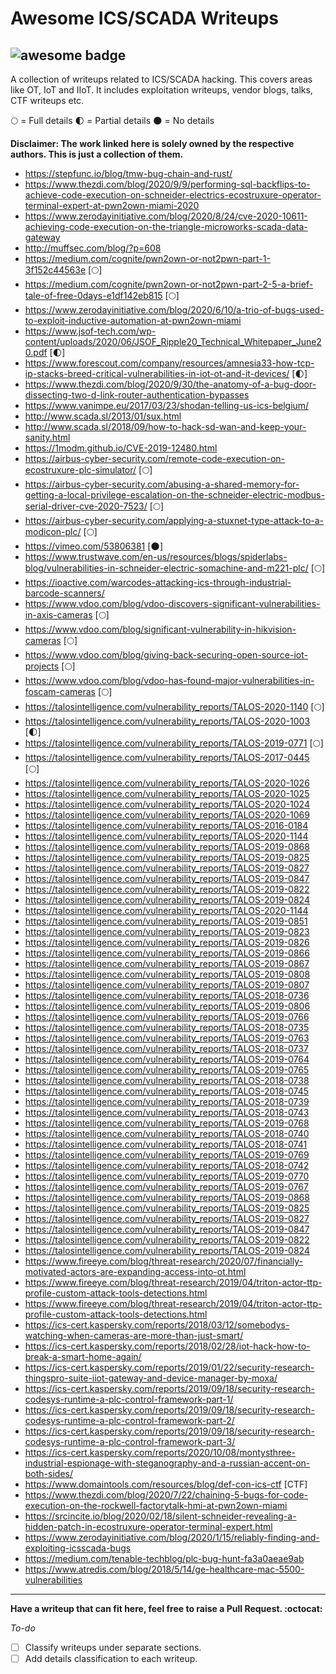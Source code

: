 # Awesome ICS/SCADA Writeups

![awesome badge](https://cdn.rawgit.com/sindresorhus/awesome/d7305f38d29fed78fa85652e3a63e154dd8e8829/media/badge.svg)
----------

A collection of writeups related to ICS/SCADA hacking. This covers areas like OT, IoT and IIoT. It includes exploitation writeups, vendor blogs, talks, CTF writeups etc.

:full_moon: = Full details 
:first_quarter_moon: = Partial details
:new_moon: = No details 

**Disclaimer: The work linked here is solely owned by the respective authors. This is just a collection of them.**

 - https://stepfunc.io/blog/tmw-bug-chain-and-rust/  
 - https://www.thezdi.com/blog/2020/9/9/performing-sql-backflips-to-achieve-code-execution-on-schneider-electrics-ecostruxure-operator-terminal-expert-at-pwn2own-miami-2020 
 - https://www.zerodayinitiative.com/blog/2020/8/24/cve-2020-10611-achieving-code-execution-on-the-triangle-microworks-scada-data-gateway 
 - http://muffsec.com/blog/?p=608 
 - https://medium.com/cognite/pwn2own-or-not2pwn-part-1-3f152c44563e [:full_moon:]
 - https://medium.com/cognite/pwn2own-or-not2pwn-part-2-5-a-brief-tale-of-free-0days-e1df142eb815 [:full_moon:]
 - https://www.zerodayinitiative.com/blog/2020/6/10/a-trio-of-bugs-used-to-exploit-inductive-automation-at-pwn2own-miami 
 - https://www.jsof-tech.com/wp-content/uploads/2020/06/JSOF_Ripple20_Technical_Whitepaper_June20.pdf [:first_quarter_moon:]
 - https://www.forescout.com/company/resources/amnesia33-how-tcp-ip-stacks-breed-critical-vulnerabilities-in-iot-ot-and-it-devices/ [:first_quarter_moon:]
 - https://www.thezdi.com/blog/2020/9/30/the-anatomy-of-a-bug-door-dissecting-two-d-link-router-authentication-bypasses 
 - https://www.vanimpe.eu/2017/03/23/shodan-telling-us-ics-belgium/
 - http://www.scada.sl/2013/01/sux.html 
 - http://www.scada.sl/2018/09/how-to-hack-sd-wan-and-keep-your-sanity.html
 - https://1modm.github.io/CVE-2019-12480.html 
 - https://airbus-cyber-security.com/remote-code-execution-on-ecostruxure-plc-simulator/ [:full_moon:]
 - https://airbus-cyber-security.com/abusing-a-shared-memory-for-getting-a-local-privilege-escalation-on-the-schneider-electric-modbus-serial-driver-cve-2020-7523/ [:full_moon:]
 - https://airbus-cyber-security.com/applying-a-stuxnet-type-attack-to-a-modicon-plc/ [:full_moon:]
 - https://vimeo.com/53806381 [:new_moon:]
 - https://www.trustwave.com/en-us/resources/blogs/spiderlabs-blog/vulnerabilities-in-schneider-electric-somachine-and-m221-plc/ [:full_moon:]
 - https://ioactive.com/warcodes-attacking-ics-through-industrial-barcode-scanners/
 - https://www.vdoo.com/blog/vdoo-discovers-significant-vulnerabilities-in-axis-cameras [:full_moon:]
 - https://www.vdoo.com/blog/significant-vulnerability-in-hikvision-cameras [:full_moon:]
 - https://www.vdoo.com/blog/giving-back-securing-open-source-iot-projects [:full_moon:]
 - https://www.vdoo.com/blog/vdoo-has-found-major-vulnerabilities-in-foscam-cameras [:full_moon:]
 - https://talosintelligence.com/vulnerability_reports/TALOS-2020-1140 [:full_moon:]
 - https://talosintelligence.com/vulnerability_reports/TALOS-2020-1003 [:first_quarter_moon:]
 - https://talosintelligence.com/vulnerability_reports/TALOS-2019-0771 [:full_moon:]
 - https://talosintelligence.com/vulnerability_reports/TALOS-2017-0445 [:full_moon:]
 - https://talosintelligence.com/vulnerability_reports/TALOS-2020-1026
 - https://talosintelligence.com/vulnerability_reports/TALOS-2020-1025
 - https://talosintelligence.com/vulnerability_reports/TALOS-2020-1024
 - https://talosintelligence.com/vulnerability_reports/TALOS-2020-1069
 - https://talosintelligence.com/vulnerability_reports/TALOS-2016-0184
 - https://talosintelligence.com/vulnerability_reports/TALOS-2020-1144
 - https://talosintelligence.com/vulnerability_reports/TALOS-2019-0868
 - https://talosintelligence.com/vulnerability_reports/TALOS-2019-0825
 - https://talosintelligence.com/vulnerability_reports/TALOS-2019-0827
 - https://talosintelligence.com/vulnerability_reports/TALOS-2019-0847
 - https://talosintelligence.com/vulnerability_reports/TALOS-2019-0822
 - https://talosintelligence.com/vulnerability_reports/TALOS-2019-0824
 - https://talosintelligence.com/vulnerability_reports/TALOS-2020-1144
 - https://talosintelligence.com/vulnerability_reports/TALOS-2019-0851
 - https://talosintelligence.com/vulnerability_reports/TALOS-2019-0823
 - https://talosintelligence.com/vulnerability_reports/TALOS-2019-0826
 - https://talosintelligence.com/vulnerability_reports/TALOS-2019-0866
 - https://talosintelligence.com/vulnerability_reports/TALOS-2019-0867
 - https://talosintelligence.com/vulnerability_reports/TALOS-2019-0808
 - https://talosintelligence.com/vulnerability_reports/TALOS-2019-0807
 - https://talosintelligence.com/vulnerability_reports/TALOS-2018-0736
 - https://talosintelligence.com/vulnerability_reports/TALOS-2019-0806
 - https://talosintelligence.com/vulnerability_reports/TALOS-2019-0766
 - https://talosintelligence.com/vulnerability_reports/TALOS-2018-0735
 - https://talosintelligence.com/vulnerability_reports/TALOS-2019-0763
 - https://talosintelligence.com/vulnerability_reports/TALOS-2018-0737
 - https://talosintelligence.com/vulnerability_reports/TALOS-2019-0764
 - https://talosintelligence.com/vulnerability_reports/TALOS-2019-0765
 - https://talosintelligence.com/vulnerability_reports/TALOS-2018-0738
 - https://talosintelligence.com/vulnerability_reports/TALOS-2018-0745
 - https://talosintelligence.com/vulnerability_reports/TALOS-2018-0739
 - https://talosintelligence.com/vulnerability_reports/TALOS-2018-0743
 - https://talosintelligence.com/vulnerability_reports/TALOS-2019-0768
 - https://talosintelligence.com/vulnerability_reports/TALOS-2018-0740
 - https://talosintelligence.com/vulnerability_reports/TALOS-2018-0741
 - https://talosintelligence.com/vulnerability_reports/TALOS-2019-0769
 - https://talosintelligence.com/vulnerability_reports/TALOS-2018-0742
 - https://talosintelligence.com/vulnerability_reports/TALOS-2019-0770
 - https://talosintelligence.com/vulnerability_reports/TALOS-2019-0767
 - https://talosintelligence.com/vulnerability_reports/TALOS-2019-0868
 - https://talosintelligence.com/vulnerability_reports/TALOS-2019-0825
 - https://talosintelligence.com/vulnerability_reports/TALOS-2019-0827
 - https://talosintelligence.com/vulnerability_reports/TALOS-2019-0847
 - https://talosintelligence.com/vulnerability_reports/TALOS-2019-0822
 - https://talosintelligence.com/vulnerability_reports/TALOS-2019-0824
 - https://www.fireeye.com/blog/threat-research/2020/07/financially-motivated-actors-are-expanding-access-into-ot.html
 - https://www.fireeye.com/blog/threat-research/2019/04/triton-actor-ttp-profile-custom-attack-tools-detections.html
 - https://www.fireeye.com/blog/threat-research/2019/04/triton-actor-ttp-profile-custom-attack-tools-detections.html
 - https://ics-cert.kaspersky.com/reports/2018/03/12/somebodys-watching-when-cameras-are-more-than-just-smart/
 - https://ics-cert.kaspersky.com/reports/2018/02/28/iot-hack-how-to-break-a-smart-home-again/
 - https://ics-cert.kaspersky.com/reports/2019/01/22/security-research-thingspro-suite-iiot-gateway-and-device-manager-by-moxa/
 - https://ics-cert.kaspersky.com/reports/2019/09/18/security-research-codesys-runtime-a-plc-control-framework-part-1/
 - https://ics-cert.kaspersky.com/reports/2019/09/18/security-research-codesys-runtime-a-plc-control-framework-part-2/
 - https://ics-cert.kaspersky.com/reports/2019/09/18/security-research-codesys-runtime-a-plc-control-framework-part-3/
 - https://ics-cert.kaspersky.com/reports/2020/10/08/montysthree-industrial-espionage-with-steganography-and-a-russian-accent-on-both-sides/
 - https://www.domaintools.com/resources/blog/def-con-ics-ctf [CTF]
 - https://www.thezdi.com/blog/2020/7/22/chaining-5-bugs-for-code-execution-on-the-rockwell-factorytalk-hmi-at-pwn2own-miami
 - https://srcincite.io/blog/2020/02/18/silent-schneider-revealing-a-hidden-patch-in-ecostruxure-operator-terminal-expert.html
 - https://www.zerodayinitiative.com/blog/2020/1/15/reliably-finding-and-exploiting-icsscada-bugs
 - https://medium.com/tenable-techblog/plc-bug-hunt-fa3a0aeae9ab
 - https://www.atredis.com/blog/2018/5/14/ge-healthcare-mac-5500-vulnerabilities
 


----------
**Have a writeup that can fit here, feel free to raise a Pull Request. :octocat:** 

*To-do*

- [ ] Classify writeups under separate sections.
- [ ] Add details classification to each writeup.